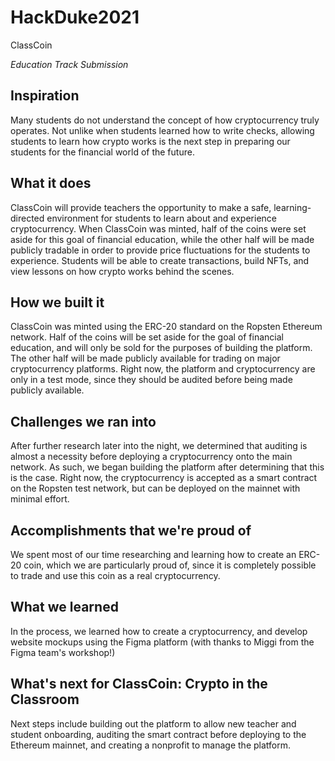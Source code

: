 # HackDuke2021
ClassCoin

*Education Track Submission*

## Inspiration
Many students do not understand the concept of how cryptocurrency truly operates. Not unlike when students learned how to write checks, allowing students to learn how crypto works is the next step in preparing our students for the financial world of the future.

## What it does
ClassCoin will provide teachers the opportunity to make a safe, learning-directed environment for students to learn about and experience cryptocurrency. When ClassCoin was minted, half of the coins were set aside for this goal of financial education, while the other half will be made publicly tradable in order to provide price fluctuations for the students to experience. Students will be able to create transactions, build NFTs, and view lessons on how crypto works behind the scenes.

## How we built it
ClassCoin was minted using the ERC-20 standard on the Ropsten Ethereum network. Half of the coins will be set aside for the goal of financial education, and will only be sold for the purposes of building the platform. The other half will be made publicly available for trading on major cryptocurrency platforms. Right now, the platform and cryptocurrency are only in a test mode, since they should be audited before being made publicly available.

## Challenges we ran into
After further research later into the night, we determined that auditing is almost a necessity before deploying a cryptocurrency onto the main network. As such, we began building the platform after determining that this is the case. Right now, the cryptocurrency is accepted as a smart contract on the Ropsten test network, but can be deployed on the mainnet with minimal effort.

## Accomplishments that we're proud of
We spent most of our time researching and learning how to create an ERC-20 coin, which we are particularly proud of, since it is completely possible to trade and use this coin as a real cryptocurrency.

## What we learned
In the process, we learned how to create a cryptocurrency, and develop website mockups using the Figma platform (with thanks to Miggi from the Figma team's workshop!)

## What's next for ClassCoin: Crypto in the Classroom
Next steps include building out the platform to allow new teacher and student onboarding, auditing the smart contract before deploying to the Ethereum mainnet, and creating a nonprofit to manage the platform.